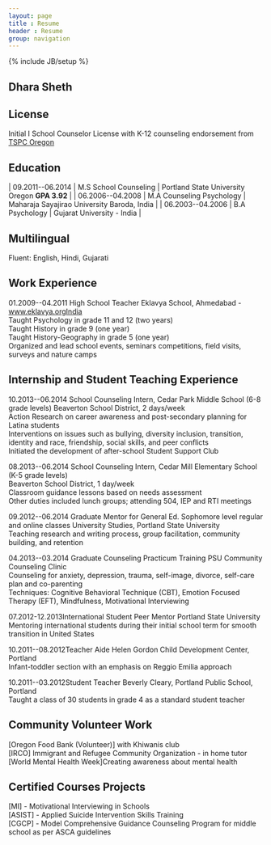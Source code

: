 ```yaml
---
layout: page
title : Resume
header : Resume
group: navigation
---
```

{% include JB/setup %}

## Dhara Sheth

## License
Initial I School Counselor License with K-12 counseling endorsement from [TSPC Oregon](http://www.oregon.gov/TSPC/Pages/index.aspx)

## Education

| 09.2011--06.2014 | M.S School Counseling     | Portland State University Oregon **GPA 3.92** |
| 06.2006--04.2008 | M.A Counseling Psychology | Maharaja Sayajirao University Baroda, India |
| 06.2003--04.2006 | B.A Psychology            | Gujarat University - India  |

## Multilingual  
Fluent: English, Hindi, Gujarati  

## Work Experience  
01.2009--04.2011 High School Teacher Eklavya School, Ahmedabad - www.eklavya.orgIndia  
Taught Psychology in grade 11 and 12 (two years)  
Taught History in grade 9 (one year)  
Taught History-Geography in grade 5 (one year)  
Organized and lead school events, seminars  competitions, field visits, surveys and nature camps  

## Internship and Student Teaching Experience  

10.2013--06.2014 School Counseling Intern, Cedar Park Middle School (6-8 grade levels) Beaverton School District, 2 days/week  
Action Research on career awareness and post-secondary planning for Latina students  
Interventions on issues such as bullying, diversity inclusion, transition, identity and race, friendship, social skills, and peer conflicts  
Initiated the development of after-school Student Support Club  

08.2013--06.2014 School Counseling Intern, Cedar Mill Elementary School (K-5 grade levels)  
Beaverton School District, 1 day/week  
Classroom guidance lessons based on needs assessment  
Other duties included lunch groups; attending 504, IEP and RTI meetings  

09.2012--06.2014 Graduate Mentor for General Ed. Sophomore level regular and online classes University Studies, Portland State University  
Teaching research and writing process, group facilitation, community building, and retention  


04.2013--03.2014 Graduate Counseling Practicum Training PSU Community Counseling Clinic  
Counseling for anxiety, depression, trauma, self-image, divorce, self-care plan and co-parenting  
Techniques: Cognitive  Behavioral Technique (CBT), Emotion Focused Therapy (EFT), Mindfulness, Motivational Interviewing  

07.2012-12.2013International Student Peer Mentor Portland State University  
Mentoring international students during their initial school term for smooth transition in United States  

10.2011--08.2012Teacher Aide Helen Gordon Child Development Center, Portland   
Infant-toddler section with an emphasis on Reggio Emilia approach  

10.2011--03.2012Student Teacher Beverly Cleary, Portland Public School, Portland  
Taught a class of 30 students in grade 4 as a standard student teacher  


## Community  Volunteer Work  
[Oregon Food Bank (Volunteer)] with Khiwanis club   
[IRCO] Immigrant and Refugee Community Organization - in home tutor  
[World Mental Health Week]Creating awareness about mental health  

## Certified Courses  Projects  
[MI] - Motivational Interviewing in Schools  
[ASIST] - Applied Suicide Intervention Skills Training  
[CGCP] - Model Comprehensive Guidance  Counseling Program for middle school as per ASCA guidelines  

